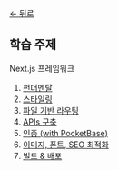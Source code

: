 [← 뒤로](../README.md)

## 학습 주제

Next.js 프레임워크

1. [펀더멘탈](https://github.com/yamoo9/likelion-FEQA/blob/nextjs/summary/1-next-js-fundamentals.md)
2. [스타일링](https://github.com/yamoo9/likelion-FEQA/blob/nextjs/summary/2-next-js-styling.md)
3. [파일 기반 라우팅](https://github.com/yamoo9/likelion-FEQA/blob/nextjs/summary/3-next-js-routing-advanced.md)
4. [APIs 구축](https://github.com/yamoo9/likelion-FEQA/blob/nextjs/summary/4-next-js-building-apis.md)
5. [인증 (with PocketBase)](https://github.com/yamoo9/likelion-FEQA/blob/nextjs/summary/5-next-js-authentification.md)
6. [이미지, 폰트, SEO 최적화](https://github.com/yamoo9/likelion-FEQA/blob/nextjs/summary/6-next-js-optimization.md)
7. [빌드 & 배포](https://github.com/yamoo9/likelion-FEQA/blob/nextjs/summary/7-next-js-deployment.md)

<!-- ## 코드 정리 & 추가 학습 -->
